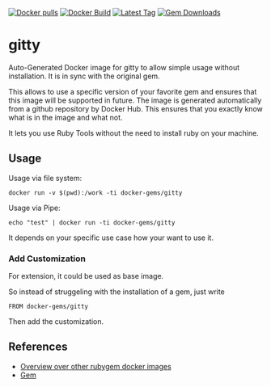 [![Docker pulls](https://img.shields.io/docker/pulls/rubygem/gitty.svg)](https://hub.docker.com/r/rubygem/gitty/)
[![Docker Build](https://img.shields.io/docker/automated/rubygem/gitty.svg)](https://hub.docker.com/r/rubygem/gitty/)
[![Latest Tag](https://img.shields.io/github/tag/docker-rubygem/gitty.svg)](https://hub.docker.com/r/rubygem/gitty/)
[![Gem Downloads](https://img.shields.io/gem/dt/gitty.svg)](https://rubygems.org/gems/gitty/)
# gitty

Auto-Generated Docker image for gitty to allow simple usage without installation.
It is in sync with the original gem.

This allows to use a specific version of your favorite gem and ensures that this image will be supported in future.
The image is generated automatically from a github repository by Docker Hub.
This ensures that you exactly know what is in the image and what not.

It lets you use Ruby Tools without the need to install ruby on your machine.

## Usage

Usage via file system:

`docker run -v $(pwd):/work -ti docker-gems/gitty`

Usage via Pipe:

`echo "test" | docker run -ti docker-gems/gitty`

It depends on your specific use case how your want to use it.

### Add Customization

For extension, it could be used as base image.

So instead of struggeling with the installation of a gem, just write

`FROM docker-gems/gitty`

Then add the customization.

## References

 - [Overview over other rubygem docker images](https://github.com/thinkbot/docker-rubygem)
 - [Gem](https://rubygems.org/gems/gitty/)
